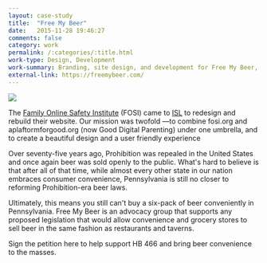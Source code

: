 ```yaml
---
layout: case-study
title:  "Free My Beer"
date:   2015-11-28 19:46:27
comments: false
category: work
permalink: /:categories/:title.html
work-type: Design, Development
work-summary: Branding, site design, and development for Free My Beer, an advocacy group working to abolish Pennsylvania's Beer-Gas Prohibition.
external-link: https://freemybeer.com/
---
```


<div class="grid grid--featured-image">
	<div class="grid__item grid__item--full">
	    <img  src="{{ site.url }}/assets/work/fosi/featured-image-fosi.jpg">
	</div> 
</div>

The <a href="http://www.fosi.org/" target="_blank" class="link--text-in-p">Family Online Safety Institute</a> (FOSI) came to <a href="http://www.isl.co/" target="_blank" class="link--text-in-p">ISL</a> to redesign and rebuild their website. Our mission was twofold —to combine fosi.org and aplaftormforgood.org (now Good Digital Parenting) under one umbrella, and to create a beautiful design and a user friendly experience


Over seventy-five years ago, Prohibition was repealed in the United States and once again beer was sold openly to the public. What's hard to believe is that after all of that time, while almost every other state in our nation embraces consumer convenience, Pennsylvania is still no closer to reforming Prohibition-era beer laws. 

Ultimately, this means you still can't buy a six-pack of beer conveniently in Pennsylvania. Free My Beer is an advocacy group that supports any proposed legislation that would allow convenience and grocery stores to sell beer in the same fashion as restaurants and taverns. 

Sign the petition here to help support HB 466 and bring beer convenience to the masses. 




